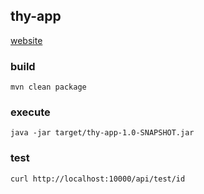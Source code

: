 thy-app
------------------------------

[website](http://karinpoky.com)

### build
```
mvn clean package
```

### execute
```
java -jar target/thy-app-1.0-SNAPSHOT.jar
```

### test
```
curl http://localhost:10000/api/test/id
```
